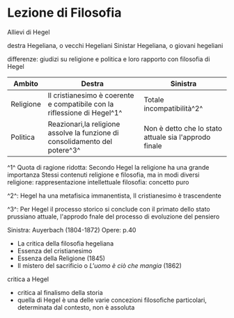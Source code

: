 # Lezione di Filosofia
Allievi di Hegel

destra Hegeliana, o vecchi Hegeliani
Sinistar Hegeliana, o giovani hegeliani

differenze: giudizi su religione e politica e loro rapporto con filosofia di Hegel

Ambito|Destra|Sinistra|
|---|---|---|
|Religione|Il cristianesimo è coerente e compatibile con la riflessione di Hegel^1^|Totale incompatibilità^2^|
Politica|Reazionari,la religione assolve la funzione di consolidamento del potere^3^|Non è detto che lo stato attuale sia l'approdo finale|

^1^ Quota di ragione ridotta:
Secondo Hegel  la religione ha una grande importanza
Stessi contenuti religione e filosofia, ma in modi diversi
religione: rappresentazione intellettuale
filosofia: concetto puro

^2^: Hegel ha una metafisica immanentista, Il cristianesimo è trascendente

^3^: Per Hegel il processo storico si conclude con il primato dello stato prussiano attuale, l'approdo fnale del processo di evoluzione del pensiero


Sinistra: Auyerbach (1804-1872)
Opere:
p.40
* La critica della filosofia hegeliana
* Essenza del cristianesimo
* Essenza della Religione (1845)
* Il mistero del sacrificio o _L'uomo è ciò che mangia_ (1862)


critica a Hegel

* critica al finalismo della storia
* quella di Hegel è una delle varie concezioni filosofiche particolari, determinata dal contesto, non è assoluta
<!--stackedit_data:
eyJoaXN0b3J5IjpbLTEzMjEwNDIxMTRdfQ==
-->